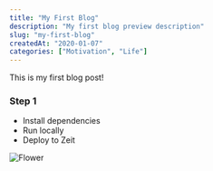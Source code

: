 ```yaml
---
title: "My First Blog"
description: "My first blog preview description"
slug: "my-first-blog"
createdAt: "2020-01-07"
categories: ["Motivation", "Life"]
---
```


This is my first blog post!

### Step 1

- Install dependencies
- Run locally
- Deploy to Zeit


![Flower](/post_assets/my-first-blog/flower.jpg)